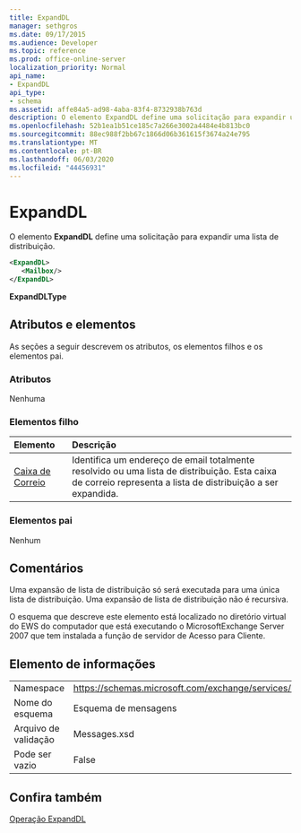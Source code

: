 ```yaml
---
title: ExpandDL
manager: sethgros
ms.date: 09/17/2015
ms.audience: Developer
ms.topic: reference
ms.prod: office-online-server
localization_priority: Normal
api_name:
- ExpandDL
api_type:
- schema
ms.assetid: affe84a5-ad98-4aba-83f4-8732938b763d
description: O elemento ExpandDL define uma solicitação para expandir uma lista de distribuição.
ms.openlocfilehash: 52b1ea1b51ce185c7a266e3002a4484e4b813bc0
ms.sourcegitcommit: 88ec988f2bb67c1866d06b361615f3674a24e795
ms.translationtype: MT
ms.contentlocale: pt-BR
ms.lasthandoff: 06/03/2020
ms.locfileid: "44456931"
---
```

# <a name="expanddl"></a>ExpandDL

O elemento **ExpandDL** define uma solicitação para expandir uma lista de distribuição. 
  
```xml
<ExpandDL>
   <Mailbox/>
</ExpandDL>
```

 **ExpandDLType**
## <a name="attributes-and-elements"></a>Atributos e elementos

As seções a seguir descrevem os atributos, os elementos filhos e os elementos pai.
  
### <a name="attributes"></a>Atributos

Nenhuma
  
### <a name="child-elements"></a>Elementos filho

|**Elemento**|**Descrição**|
|:-----|:-----|
|[Caixa de Correio](mailbox.md) <br/> |Identifica um endereço de email totalmente resolvido ou uma lista de distribuição. Esta caixa de correio representa a lista de distribuição a ser expandida.  <br/> |
   
### <a name="parent-elements"></a>Elementos pai

Nenhum
  
## <a name="remarks"></a>Comentários

Uma expansão de lista de distribuição só será executada para uma única lista de distribuição. Uma expansão de lista de distribuição não é recursiva.
  
O esquema que descreve este elemento está localizado no diretório virtual do EWS do computador que está executando o MicrosoftExchange Server 2007 que tem instalada a função de servidor de Acesso para Cliente.
  
## <a name="element-information"></a>Elemento de informações

|||
|:-----|:-----|
|Namespace  <br/> |https://schemas.microsoft.com/exchange/services/2006/messages  <br/> |
|Nome do esquema  <br/> |Esquema de mensagens  <br/> |
|Arquivo de validação  <br/> |Messages.xsd  <br/> |
|Pode ser vazio  <br/> |False  <br/> |
   
## <a name="see-also"></a>Confira também



[Operação ExpandDL](expanddl-operation.md)

